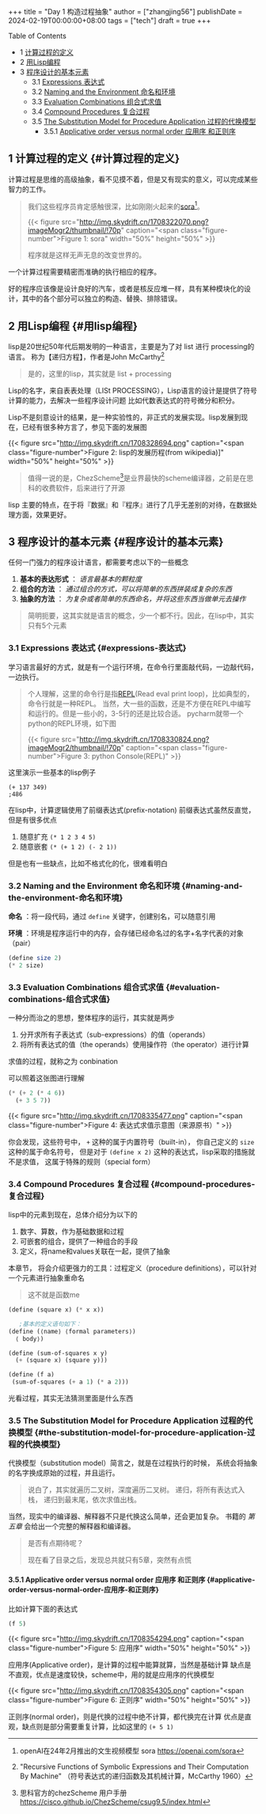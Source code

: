 +++
title = "Day 1 构造过程抽象"
author = ["zhangjing56"]
publishDate = 2024-02-19T00:00:00+08:00
tags = ["tech"]
draft = true
+++

<div class="ox-hugo-toc toc has-section-numbers">

<div class="heading">Table of Contents</div>

- <span class="section-num">1</span> [计算过程的定义](#计算过程的定义)
- <span class="section-num">2</span> [用Lisp编程](#用lisp编程)
- <span class="section-num">3</span> [程序设计的基本元素](#程序设计的基本元素)
    - <span class="section-num">3.1</span> [Expressions 表达式](#expressions-表达式)
    - <span class="section-num">3.2</span> [Naming and the Environment 命名和环境](#naming-and-the-environment-命名和环境)
    - <span class="section-num">3.3</span> [Evaluation Combinations 组合式求值](#evaluation-combinations-组合式求值)
    - <span class="section-num">3.4</span> [Compound Procedures 复合过程](#compound-procedures-复合过程)
    - <span class="section-num">3.5</span> [The Substitution Model for Procedure Application 过程的代换模型](#the-substitution-model-for-procedure-application-过程的代换模型)
        - <span class="section-num">3.5.1</span> [Applicative order versus normal order 应用序 和正则序](#applicative-order-versus-normal-order-应用序-和正则序)

</div>
<!--endtoc-->


## <span class="section-num">1</span> 计算过程的定义 {#计算过程的定义}

计算过程是思维的高级抽象，看不见摸不着，但是又有现实的意义，可以完成某些智力的工作。

> 我们这些程序员肯定感触很深，比如刚刚火起来的[sora](https://openai.com/sora)[^fn:1]。
>
> {{< figure src="http://img.skydrift.cn/1708322070.png?imageMogr2/thumbnail/!70p" caption="<span class=\"figure-number\">Figure 1: </span>sora" width="50%" height="50%" >}}
>
> 程序就是这样无声无息的改变世界的。

一个计算过程需要精密而准确的执行相应的程序。

好的程序应该像是设计良好的汽车，或者是核反应堆一样，具有某种模块化的设计，其中的各个部分可以独立的构造、替换、排除错误。


## <span class="section-num">2</span> 用Lisp编程 {#用lisp编程}

lisp是20世纪50年代后期发明的一种语言，主要是为了对 list 进行 processing的语言。
称为【递归方程】，作者是John McCarthy[^fn:2]

> 是的，这里的lisp，其实就是  list + processing

Lisp的名字，来自表表处理（LISt PROCESSING），Lisp语言的设计是提供了符号计算的能力，去解决一些程序设计问题
比如代数表达式的符号微分和积分。

Lisp不是刻意设计的结果，是一种实验性的，非正式的发展实现。lisp发展到现在，已经有很多种方言了，参见下面的发展图

{{< figure src="http://img.skydrift.cn/1708328694.png" caption="<span class=\"figure-number\">Figure 2: </span>lisp的发展历程(from wikipedia)]" width="50%" height="50%" >}}

> 值得一说的是，ChezScheme[^fn:3]是业界最快的scheme编译器，之前是在思科的收费软件，后来进行了开源

lisp 主要的特点，在于将『数据』和『程序』进行了几乎无差别的对待，在数据处理方面，效果更好。


## <span class="section-num">3</span> 程序设计的基本元素 {#程序设计的基本元素}

任何一门强力的程序设计语言，都需要考虑以下的一些概念

1.  **基本的表达形式** ： _语言最基本的颗粒度_
2.  **组合的方法** ： _通过组合的方式，可以将简单的东西拼装成复杂的东西_
3.  **抽象的方法** ： _为复杂或者简单的东西命名，并将这些东西当做单元去操作_

> 简明扼要，这其实就是语言的概念，少一个都不行。因此，在lisp中，其实只有5个元素


### <span class="section-num">3.1</span> Expressions 表达式 {#expressions-表达式}

学习语言最好的方式，就是有一个运行环境，在命令行里面敲代码，一边敲代码，一边执行。

> 个人理解，这里的命令行是指[REPL](https://en.wikipedia.org/wiki/Read%E2%80%93eval%E2%80%93print_loop)(Read eval print loop)，比如典型的，命令行就是一种REPL。
> 当然，大一些的函数，还是不方便在REPL中编写和运行的。但是一些小的，3-5行的还是比较合适。
> pycharm就带一个python的REPL环境，如下图
>
> {{< figure src="http://img.skydrift.cn/1708330824.png?imageMogr2/thumbnail/!70p" caption="<span class=\"figure-number\">Figure 3: </span>python Console(REPL)" >}}

这里演示一些基本的lisp例子

```emacs-lisp
(+ 137 349)
;486
```

在lisp中，计算逻辑使用了前缀表达式(prefix-notation)
前缀表达式虽然反直觉，但是有很多优点

1.  随意扩充 `(* 1 2 3 4 5)`
2.  随意嵌套 `(* (+ 1 2) (- 2 1))`

但是也有一些缺点，比如不格式化的化，很难看明白


### <span class="section-num">3.2</span> Naming and the Environment 命名和环境 {#naming-and-the-environment-命名和环境}

**命名** ：将一段代码，通过 `define` 关键字，创建别名，可以随意引用

**环境** ：环境是程序运行中的内存，会存储已经命名过的名字+名字代表的对象（pair）

```scheme
(define size 2)
(* 2 size)
```


### <span class="section-num">3.3</span> Evaluation Combinations 组合式求值 {#evaluation-combinations-组合式求值}

一种分而治之的思想，整体程序的运行，其实就是两步

1.  分开求所有子表达式（sub-expressions）的值（operands）
2.  将所有表达式的值（the operands）使用操作符（the operator）进行计算

求值的过程，就称之为 conbination

可以照着这张图进行理解

```scheme
(* (+ 2 (* 4 6))
  (+ 3 5 7))
```

{{< figure src="http://img.skydrift.cn/1708335477.png" caption="<span class=\"figure-number\">Figure 4: </span>表达式求值示意图（来源原书）" >}}

你会发现，这些符号中， `+` 这种的属于内置符号（built-in），
你自己定义的 `size` 这种的属于命名符号，
但是对于 `(define x 2)` 这种的表达式，lisp采取的措施就不是求值，
这属于特殊的规则（special form）


### <span class="section-num">3.4</span> Compound Procedures 复合过程 {#compound-procedures-复合过程}

lisp中的元素到现在，总体介绍分为以下的

1.  数字、算数，作为基础数据和过程
2.  可嵌套的组合，提供了一种组合的手段
3.  定义，将name和values关联在一起，提供了抽象

本章节， 将会介绍更强力的工具：过程定义（procedure definitions），可以针对一个元素进行抽象重命名

> 这不就是函数me

```scheme
(define (square x) (* x x))

   ;基本的定义语句如下：
(define (⟨name⟩ ⟨formal parameters⟩)
  ⟨ body⟩)

(define (sum-of-squares x y)
  (+ (square x) (square y)))

(define (f a)
 (sum-of-squares (+ a 1) (* a 2)))
```

光看过程，其实无法猜测里面是什么东西


### <span class="section-num">3.5</span> The Substitution Model for Procedure Application 过程的代换模型 {#the-substitution-model-for-procedure-application-过程的代换模型}

代换模型（substitution model）简言之，就是在过程执行的时候，
系统会将抽象的名字换成原始的过程，并且运行。

> 说白了，其实就遍历二叉树，深度遍历二叉树。
> 递归，将所有表达式入栈，
> 递归到最末尾，依次求值出栈。

当然，现实中的编译器、解释器不只是代换这么简单，还会更加复杂。
书籍的 _第五章_ 会给出一个完整的解释器和编译器。

> 是否有点期待呢？
>
> 现在看了目录之后，发现总共就只有5章，突然有点慌


#### <span class="section-num">3.5.1</span> Applicative order versus normal order 应用序 和正则序 {#applicative-order-versus-normal-order-应用序-和正则序}

比如计算下面的表达式

```scheme
(f 5)
```

{{< figure src="http://img.skydrift.cn/1708354294.png" caption="<span class=\"figure-number\">Figure 5: </span>应用序" width="50%" height="50%" >}}

应用序(Applicative order)，是计算的过程中能算就算，当然是基础计算
缺点是不直观，优点是速度较快，scheme中，用的就是应用序的代换模型

{{< figure src="http://img.skydrift.cn/1708354305.png" caption="<span class=\"figure-number\">Figure 6: </span>正则序" width="50%" height="50%" >}}

正则序(normal order)，则是代换的过程中绝不计算，都代换完在计算
优点是直观，缺点则是部分需要重复计算，比如这里的 `(+ 5 1)`

[^fn:1]: openAI在24年2月推出的文生视频模型 sora <https://openai.com/sora>
[^fn:2]: "Recursive Functions of Symbolic Expressions and Their Computation By Machine"
    （符号表达式的递归函数及其机械计算，McCarthy 1960）
[^fn:3]: 思科官方的chezScheme 用户手册 <https://cisco.github.io/ChezScheme/csug9.5/index.html>
